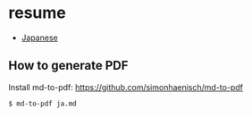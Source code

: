 # resume

* [Japanese](ja.md)

## How to generate PDF

Install md-to-pdf: https://github.com/simonhaenisch/md-to-pdf

```console
$ md-to-pdf ja.md
```

